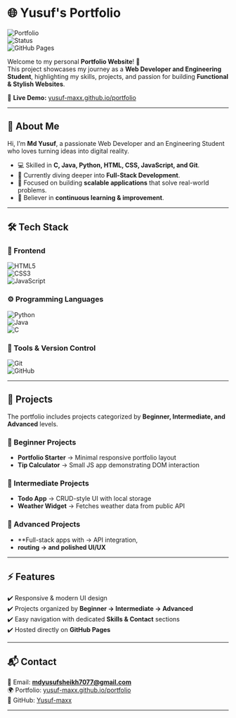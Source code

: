 # 🌐 Yusuf's Portfolio  

![Portfolio](https://img.shields.io/badge/Portfolio-Live-brightgreen?style=for-the-badge&logo=google-chrome)  
![Status](https://img.shields.io/badge/Status-Active-blue?style=for-the-badge)  
![GitHub Pages](https://img.shields.io/badge/Hosted%20on-GitHub%20Pages-orange?style=for-the-badge&logo=github)  

Welcome to my personal **Portfolio Website**! 🚀  
This project showcases my journey as a **Web Developer and Engineering Student**, highlighting my skills, projects, and passion for building **Functional & Stylish Websites**.  

🔗 **Live Demo:** [yusuf-maxx.github.io/portfolio](https://yusuf-maxx.github.io/portfolio/)  

---

## 📖 About Me  

Hi, I’m **Md Yusuf**, a passionate Web Developer and an Engineering Student who loves turning ideas into digital reality.  

- 💻 Skilled in **C, Java, Python, HTML, CSS, JavaScript, and Git**.  
- 🌱 Currently diving deeper into **Full-Stack Development**.  
- 🎯 Focused on building **scalable applications** that solve real-world problems.  
- 🚀 Believer in **continuous learning & improvement**.  

---

## 🛠️ Tech Stack  

### 🚀 Frontend  
![HTML5](https://img.shields.io/badge/HTML5-E34F26?style=for-the-badge&logo=html5&logoColor=white)  
![CSS3](https://img.shields.io/badge/CSS3-1572B6?style=for-the-badge&logo=css3&logoColor=white)  
![JavaScript](https://img.shields.io/badge/JavaScript-F7DF1E?style=for-the-badge&logo=javascript&logoColor=black)  

### ⚙️ Programming Languages  
![Python](https://img.shields.io/badge/Python-3776AB?style=for-the-badge&logo=python&logoColor=white)  
![Java](https://img.shields.io/badge/Java-007396?style=for-the-badge&logo=openjdk&logoColor=white)  
![C](https://img.shields.io/badge/C-00599C?style=for-the-badge&logo=c&logoColor=white)  

### 🔧 Tools & Version Control  
![Git](https://img.shields.io/badge/Git-F05032?style=for-the-badge&logo=git&logoColor=white)  
![GitHub](https://img.shields.io/badge/GitHub-181717?style=for-the-badge&logo=github&logoColor=white)  

---

## 📂 Projects  

The portfolio includes projects categorized by **Beginner, Intermediate, and Advanced** levels.  

### 🔹 Beginner Projects  
- **Portfolio Starter** → Minimal responsive portfolio layout  
- **Tip Calculator** → Small JS app demonstrating DOM interaction  

### 🔸 Intermediate Projects  
- **Todo App** → CRUD-style UI with local storage  
- **Weather Widget** → Fetches weather data from public API  

### 🔺 Advanced Projects  
- **Full-stack apps with → API integration,
- **routing → and polished UI/UX**  

---

## ⚡ Features  

✔️ Responsive & modern UI design  
✔️ Projects organized by **Beginner → Intermediate → Advanced**  
✔️ Easy navigation with dedicated **Skills & Contact** sections  
✔️ Hosted directly on **GitHub Pages**  

---

## 📬 Contact  

📧 Email: **mdyusufsheikh7077@gmail.com**  
🌍 Portfolio: [yusuf-maxx.github.io/portfolio](https://yusuf-maxx.github.io/portfolio/)  
💼 GitHub: [Yusuf-maxx](https://github.com/Yusuf-maxx)  

---


